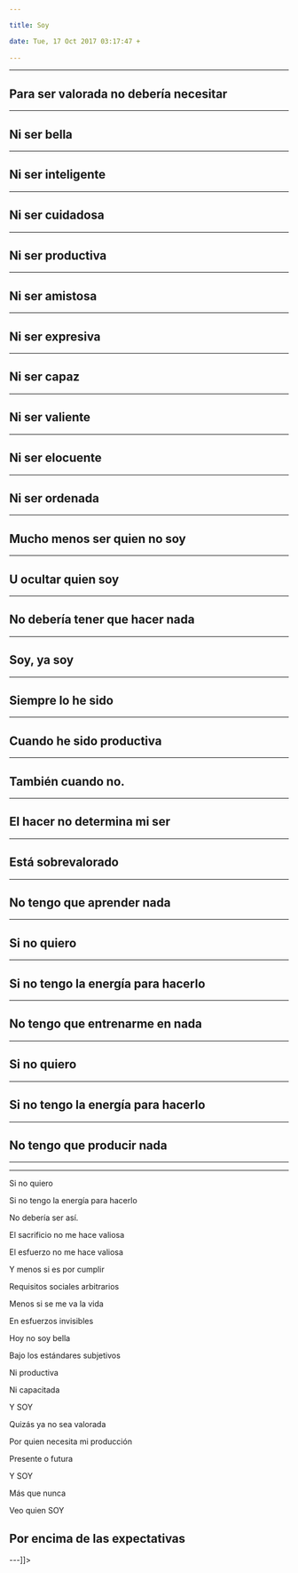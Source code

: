 ```yaml
---

title: Soy

date: Tue, 17 Oct 2017 03:17:47 +
 
---
```

---
Para ser valorada no debería necesitar
---
---
Ni ser bella 
---
---
Ni ser inteligente
---
---
Ni ser cuidadosa
---
---
Ni ser productiva
---
---
Ni ser amistosa
---
---
Ni ser expresiva
---
---
Ni ser capaz
---
---
Ni ser valiente
---
---
Ni ser elocuente
---
---
Ni ser ordenada
---
---
Mucho menos ser quien no soy
---
---
U ocultar quien soy
---
---
No debería tener que hacer nada
---
---
Soy, ya soy
---
---
Siempre lo he sido
---
---
Cuando he sido productiva
---
---
También cuando no.
---
---
El hacer no determina mi ser
---
---
Está sobrevalorado
---
---
No tengo que aprender nada
---
---
Si no quiero
---
---
Si no tengo la energía para hacerlo
---
---
No tengo que entrenarme en nada
---
---
Si no quiero
---
---
Si no tengo la energía para hacerlo
---
---
No tengo que producir nada
---
---

---
Si no quiero


Si no tengo la energía para hacerlo

No debería ser así.

El sacrificio no me hace valiosa

El esfuerzo no me hace valiosa

Y menos si es por cumplir

Requisitos sociales arbitrarios

Menos si se me va la vida

En esfuerzos invisibles



Hoy no soy bella

Bajo los estándares subjetivos

Ni productiva

Ni capacitada 

Y SOY

Quizás ya no sea valorada 

Por quien necesita mi producción

Presente o futura

Y SOY

Más que nunca

Veo quien SOY

Por encima de las expectativas
---

---]]>
